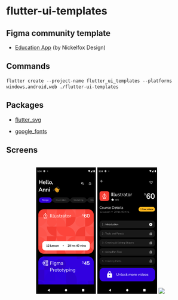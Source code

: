 # flutter-ui-templates

## Figma community template

* [Education App](https://www.figma.com/community/file/1182921586428123754)  (by 
Nickelfox Design)


## Commands

    flutter create --project-name flutter_ui_templates --platforms windows,android,web ./flutter-ui-templates

## Packages

* [flutter_svg](https://pub.dev/packages/flutter_svg)

* [google_fonts](https://pub.dev/packages/google_fonts)

## Screens
<br>
<div align="center">
    <img src="screens/Screenshot_1672333463.png" width="160"/>
    <img src="screens/Screenshot_1672333486.png" width="160"/>
    <img src="screens/gif.gif" width="160"/>
</div>
